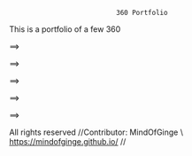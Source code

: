                               360 Portfolio
                               
This is a portfolio of a few 360




⟹ <script src="//360.vizor.io/scripts/embed.js" data-vizorurl="https://360.vizor.io/embed/v/6qkdk" ></script>

⟹ <script src="//360.vizor.io/scripts/embed.js" data-vizorurl="https://360.vizor.io/embed/v/jja80" ></script>

⟹ <script src="//360.vizor.io/scripts/embed.js" data-vizorurl="https://360.vizor.io/embed/v/kvv0a" ></script>

⟹ <script src="//360.vizor.io/scripts/embed.js" data-vizorurl="https://360.vizor.io/embed/v/dxr1p" ></script>

⟹ <script src="//360.vizor.io/scripts/embed.js" data-vizorurl="https://360.vizor.io/embed/v/ad7g" ></script>


























All rights reserved //Contributor: MindOfGinge \ https://mindofginge.github.io/ //
 
